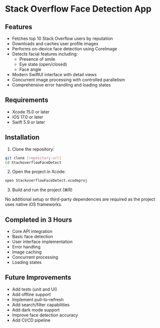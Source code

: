 # Stack Overflow Face Detection App
## Features

- Fetches top 10 Stack Overflow users by reputation
- Downloads and caches user profile images
- Performs on-device face detection using CoreImage
- Detects facial features including:
  - Presence of smile
  - Eye state (open/closed)
  - Face angle
- Modern SwiftUI interface with detail views
- Concurrent image processing with controlled parallelism
- Comprehensive error handling and loading states

## Requirements

- Xcode 15.0 or later
- iOS 17.0 or later
- Swift 5.9 or later

## Installation

1. Clone the repository:
```bash
git clone [repository-url]
cd StackoverflowFaceDetect
```

2. Open the project in Xcode:
```bash
open StackoverflowFaceDetect.xcodeproj
```

3. Build and run the project (⌘R)

No additional setup or third-party dependencies are required as the project uses native iOS frameworks.


## Completed in 3 Hours

- Core API integration
- Basic face detection
- User interface implementation
- Error handling
- Image caching
- Concurrent processing
- Loading states

## Future Improvements

- Add tests (unit and UI)
- Add offline support
- Implement pull-to-refresh
- Add search/filter capabilities
- Add dark mode support
- Improve face detection accuracy
- Add CI/CD pipeline

